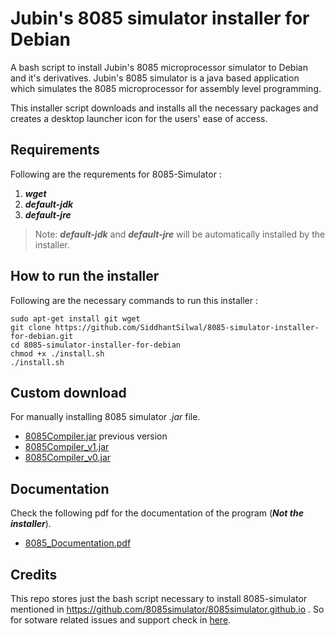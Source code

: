 # Jubin's 8085 simulator installer for Debian

A bash script to install Jubin's 8085 microprocessor simulator to Debian and it's
derivatives. Jubin's 8085 simulator is a java based application which simulates the 8085
microprocessor for assembly level programming.

This installer script downloads and installs all the necessary packages and creates a desktop
launcher icon for the users' ease of access.

## Requirements

Following are the requrements for 8085-Simulator :

1. **_wget_**
1. **_default-jdk_**
1. **_default-jre_**

> Note: **_default-jdk_** and **_default-jre_** will be automatically installed by the installer.

## How to run the installer

Following are the necessary commands to run this installer :

```
sudo apt-get install git wget
git clone https://github.com/SiddhantSilwal/8085-simulator-installer-for-debian.git
cd 8085-simulator-installer-for-debian
chmod +x ./install.sh
./install.sh
```

## Custom download

For manually installing 8085 simulator _.jar_ file.

- [8085Compiler.jar](https://github.com/8085simulator/8085simulator/raw/master/dist/8085Compiler.jar)
  previous version
- [8085Compiler_v1.jar](https://github.com/8085simulator/8085simulator/raw/master/8085Compiler_v1.jar)
- [8085Compiler_v0.jar](https://github.com/8085simulator/8085simulator/raw/master/8085Compiler_v0.jar)

## Documentation

Check the following pdf for the documentation of the program (**_Not the installer_**).

- [8085_Documentation.pdf](https://github.com/8085simulator/8085simulator/raw/master/8085_Documentation_latex/8085_Documentation.pdf)

## Credits

This repo stores just the bash script necessary to install 8085-simulator mentioned in https://github.com/8085simulator/8085simulator.github.io
. So for sotware related issues and support check in [here](https://github.com/8085simulator/8085simulator.github.io).
